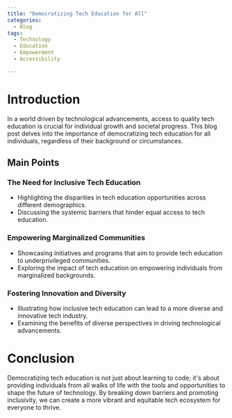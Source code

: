 ```yaml
---
title: "Democratizing Tech Education for All"
categories:
  - Blog
tags:
  - Technology
  - Education
  - Empowerment
  - Accessibility

---
```


# Introduction
In a world driven by technological advancements, access to quality tech education is crucial for individual growth and societal progress. This blog post delves into the importance of democratizing tech education for all individuals, regardless of their background or circumstances.

## Main Points
### The Need for Inclusive Tech Education
- Highlighting the disparities in tech education opportunities across different demographics.
- Discussing the systemic barriers that hinder equal access to tech education.

### Empowering Marginalized Communities
- Showcasing initiatives and programs that aim to provide tech education to underprivileged communities.
- Exploring the impact of tech education on empowering individuals from marginalized backgrounds.

### Fostering Innovation and Diversity
- Illustrating how inclusive tech education can lead to a more diverse and innovative tech industry.
- Examining the benefits of diverse perspectives in driving technological advancements.

# Conclusion
Democratizing tech education is not just about learning to code; it's about providing individuals from all walks of life with the tools and opportunities to shape the future of technology. By breaking down barriers and promoting inclusivity, we can create a more vibrant and equitable tech ecosystem for everyone to thrive.